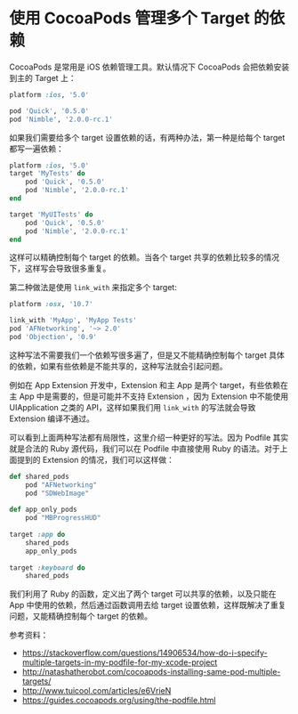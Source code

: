 使用 CocoaPods 管理多个 Target 的依赖
====================================

CocoaPods 是常用是 iOS 依赖管理工具。默认情况下 CocoaPods 会把依赖安装到主的 Target 上：

```ruby
platform :ios, '5.0'

pod 'Quick', '0.5.0'
pod 'Nimble', '2.0.0-rc.1'
```

如果我们需要给多个 target 设置依赖的话，有两种办法，第一种是给每个 target 都写一遍依赖：

```ruby
platform :ios, '5.0'
target 'MyTests' do
    pod 'Quick', '0.5.0'
    pod 'Nimble', '2.0.0-rc.1'
end

target 'MyUITests' do
    pod 'Quick', '0.5.0'
    pod 'Nimble', '2.0.0-rc.1'
end
```

这样可以精确控制每个 target 的依赖。当各个 target 共享的依赖比较多的情况下，这样写会导致很多重复。

第二种做法是使用 `link_with` 来指定多个 target:

```ruby
platform :osx, '10.7'

link_with 'MyApp', 'MyApp Tests'
pod 'AFNetworking', '~> 2.0'
pod 'Objection', '0.9'
```

这种写法不需要我们一个依赖写很多遍了，但是又不能精确控制每个 target 具体的依赖，如果有些依赖是不能共享的，这种写法就会引起问题。

例如在 App Extension 开发中，Extension 和主 App 是两个 target，有些依赖在主 App 中是需要的，但是可能并不支持 Extension ，因为 Extension 中不能使用 UIApplication 之类的 API，这样如果我们用 `link_with` 的写法就会导致 Extension 编译不通过。

可以看到上面两种写法都有局限性，这里介绍一种更好的写法。因为 Podfile 其实就是合法的 Ruby 源代码，我们可以在 Podfile 中直接使用 Ruby 的语法。对于上面提到的 Extension 的情况，我们可以这样做：

```ruby
def shared_pods
	pod "AFNetworking"
	pod "SDWebImage"
	
def app_only_pods
	pod "MBProgressHUD"
	
target :app do
	shared_pods
	app_only_pods
	
target :keyboard do
	shared_pods
```

我们利用了 Ruby 的函数，定义出了两个 target 可以共享的依赖，以及只能在 App 中使用的依赖，然后通过函数调用去给 target 设置依赖，这样既解决了重复问题，又能精确控制每个 target 的依赖。


参考资料：

* https://stackoverflow.com/questions/14906534/how-do-i-specify-multiple-targets-in-my-podfile-for-my-xcode-project
* http://natashatherobot.com/cocoapods-installing-same-pod-multiple-targets/
* http://www.tuicool.com/articles/e6VrieN
* https://guides.cocoapods.org/using/the-podfile.html
